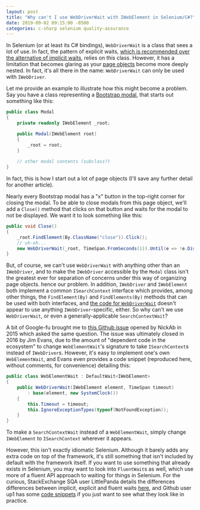 ```yaml
---
layout: post
title: "Why can't I use WebDriverWait with IWebElement in Selenium/C#?"
date: 2019-09-02 09:15:00 -0500
categories: c-sharp selenium quality-assurance
---
```

In Selenium (or at least its C# bindings), `WebDriverWait` is a class that sees a lot of use. In fact, the pattern of explicit waits, [which is recommended over the alternative of implicit waits][stackoverflow-reijmersdal], relies on this class. However, it has a limitation that becomes glaring as your [page objects][fowler] become more deeply nested. In fact, it's all there in the name: `WebDriverWait` can only be used with `IWebDriver`.

Let me provide an example to illustrate how this might become a problem. Say you have a class representing a [Bootstrap modal][bootstrap-modal], that starts out something like this:

```csharp
public class Modal
{
    private readonly IWebElement _root;

    public Modal(IWebElement root)
    {
        _root = root;
    }
    
    // other modal contents (subclass?)
}
```

In fact, this is how I start out a lot of page objects (I'll save any further detail for another article).

Nearly every Bootstrap modal has a "x" button in the top-right corner for closing the modal. To be able to close modals from this page object, we'll add a `Close()` method that clicks on that button and waits for the modal to not be displayed. We want it to look something like this:

```csharp
public void Close()
{
    _root.FindElement(By.ClassName("close")).Click();
    // uh-oh...
    new WebDriverWait(_root, TimeSpan.FromSeconds(1)).Until(e => !e.Displayed);
}
```

But, of course, we can't use `WebDriverWait` with anything other than an `IWebDriver`, and to make the `IWebDriver` accessible by the `Modal` class isn't the greatest ever for separation of concerns under this way of organizing page objects. hence our problem. In addition, `IWebDriver` and `IWebElement` both implement a common `ISearchContext` interface which provides, among other things, the `FindElement(By)` and `FindElements(By)` methods that can be used with both interfaces, and [the code for `WebDriverWait`][github-webdriverwait] doesn't appear to use anything `IWebDriver`-specific, either. So why can't we use `WebDriverWait`, or even a generally-applicable `SearchContextWait`?

A bit of Google-fu brought me to [this Github issue][github] opened by NickAb in 2015 which asked the same question. The issue was ultimately closed in 2016 by Jim Evans, due to the amount of "dependent code in the ecosystem" to change `WebElementWait`'s signature to take `ISearchContext`s instead of `IWebDriver`s. However, it's easy to implement one's own `WebElementWait`, and Evans even provides a code snippet (reproduced here, without comments, for convenience) detailing this:

```csharp
public class WebElementWait : DefaultWait<IWebElement>
{
    public WebDriverWait(IWebElement element, TimeSpan timeout)
        : base(element, new SystemClock())
    {
        this.Timeout = timeout;
        this.IgnoreExceptionTypes(typeof(NotFoundException));
    }
}
```

To make a `SearchContextWait` instead of a `WebElementWait`, simply change `IWebElement` to `ISearchContext` wherever it appears.

However, this isn't exactly idiomatic Selenium. Although it barely adds any extra code on top of the framework, it's still something that isn't included by default with the framework itself. If you want to use something that already exists in Selenium, you may want to look into `FluentWait`s as well, which use more of a fluent API approach to waiting for things in Selenium. For the curious, StackExchange SQA user LittlePanda details the differences differences between implicit, explicit and fluent waits [here][stackoverflow-littlepanda], and Github user up1 has some [code snippets][github-gist] if you just want to see what they look like in practice.

[stackoverflow-reijmersdal]: https://sqa.stackexchange.com/questions/12583/is-it-a-bad-practice-to-use-implicit-wait-in-selenium-webdriver-should-one-use
[github]: https://github.com/SeleniumHQ/selenium/issues/851
[fowler]: https://martinfowler.com/bliki/PageObject.html
[bootstrap-modal]: https://getbootstrap.com/docs/4.0/components/modal/
[stackoverflow-littlepanda]: https://sqa.stackexchange.com/questions/12866/how-fluentwait-is-different-from-webdriverwait
[github-gist]: https://gist.github.com/up1/d925783ea8e5f706f3bb58c3ce1ef7eb
[github-webdriverwait]: https://github.com/SeleniumHQ/selenium/blob/07a18746ff756e90fd79ef253a328bd7dfa9e6dc/dotnet/src/webdriver/Support/WebDriverWait.cs